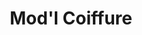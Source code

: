 ---
title: "Mod'l Coiffure"
url: /villeneuve-dascq/modl-coiffure-rue-gaston-baratte/
shop: Friseur
---